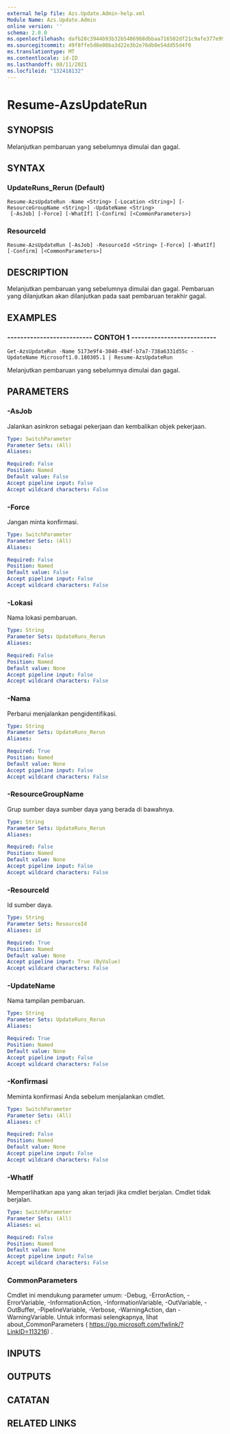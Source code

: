 ```yaml
---
external help file: Azs.Update.Admin-help.xml
Module Name: Azs.Update.Admin
online version: ''
schema: 2.0.0
ms.openlocfilehash: dafb28c3944b93b32b5406988dbbaa716502df21c9afe377e99191cc66cad10e
ms.sourcegitcommit: 49f8ffe5d8e08ba3d22e3b2e76db0e54dd55d4f0
ms.translationtype: MT
ms.contentlocale: id-ID
ms.lasthandoff: 08/11/2021
ms.locfileid: "132418132"
---
```

# Resume-AzsUpdateRun

## SYNOPSIS
Melanjutkan pembaruan yang sebelumnya dimulai dan gagal.

## SYNTAX

### UpdateRuns_Rerun (Default)
```
Resume-AzsUpdateRun -Name <String> [-Location <String>] [-ResourceGroupName <String>] -UpdateName <String>
 [-AsJob] [-Force] [-WhatIf] [-Confirm] [<CommonParameters>]
```

### ResourceId
```
Resume-AzsUpdateRun [-AsJob] -ResourceId <String> [-Force] [-WhatIf] [-Confirm] [<CommonParameters>]
```

## DESCRIPTION
Melanjutkan pembaruan yang sebelumnya dimulai dan gagal. Pembaruan yang dilanjutkan akan dilanjutkan pada saat pembaruan terakhir gagal.

## EXAMPLES

### -------------------------- CONTOH 1 --------------------------
```
Get-AzsUpdateRun -Name 5173e9f4-3040-494f-b7a7-738a6331d55c -UpdateName Microsoft1.0.180305.1 | Resume-AzsUpdateRun
```

Melanjutkan pembaruan yang sebelumnya dimulai dan gagal.

## PARAMETERS

### -AsJob
Jalankan asinkron sebagai pekerjaan dan kembalikan objek pekerjaan.

```yaml
Type: SwitchParameter
Parameter Sets: (All)
Aliases: 

Required: False
Position: Named
Default value: False
Accept pipeline input: False
Accept wildcard characters: False
```

### -Force
Jangan minta konfirmasi.

```yaml
Type: SwitchParameter
Parameter Sets: (All)
Aliases: 

Required: False
Position: Named
Default value: False
Accept pipeline input: False
Accept wildcard characters: False
```

### -Lokasi
Nama lokasi pembaruan.

```yaml
Type: String
Parameter Sets: UpdateRuns_Rerun
Aliases: 

Required: False
Position: Named
Default value: None
Accept pipeline input: False
Accept wildcard characters: False
```

### -Nama
Perbarui menjalankan pengidentifikasi.

```yaml
Type: String
Parameter Sets: UpdateRuns_Rerun
Aliases: 

Required: True
Position: Named
Default value: None
Accept pipeline input: False
Accept wildcard characters: False
```

### -ResourceGroupName
Grup sumber daya sumber daya yang berada di bawahnya.

```yaml
Type: String
Parameter Sets: UpdateRuns_Rerun
Aliases: 

Required: False
Position: Named
Default value: None
Accept pipeline input: False
Accept wildcard characters: False
```

### -ResourceId
Id sumber daya.

```yaml
Type: String
Parameter Sets: ResourceId
Aliases: id

Required: True
Position: Named
Default value: None
Accept pipeline input: True (ByValue)
Accept wildcard characters: False
```

### -UpdateName
Nama tampilan pembaruan.

```yaml
Type: String
Parameter Sets: UpdateRuns_Rerun
Aliases: 

Required: True
Position: Named
Default value: None
Accept pipeline input: False
Accept wildcard characters: False
```

### -Konfirmasi
Meminta konfirmasi Anda sebelum menjalankan cmdlet.

```yaml
Type: SwitchParameter
Parameter Sets: (All)
Aliases: cf

Required: False
Position: Named
Default value: None
Accept pipeline input: False
Accept wildcard characters: False
```

### -WhatIf
Memperlihatkan apa yang akan terjadi jika cmdlet berjalan.
Cmdlet tidak berjalan.

```yaml
Type: SwitchParameter
Parameter Sets: (All)
Aliases: wi

Required: False
Position: Named
Default value: None
Accept pipeline input: False
Accept wildcard characters: False
```

### CommonParameters
Cmdlet ini mendukung parameter umum: -Debug, -ErrorAction, -ErrorVariable, -InformationAction, -InformationVariable, -OutVariable, -OutBuffer, -PipelineVariable, -Verbose, -WarningAction, dan -WarningVariable. Untuk informasi selengkapnya, lihat about_CommonParameters ( https://go.microsoft.com/fwlink/?LinkID=113216) .

## INPUTS

## OUTPUTS

## CATATAN

## RELATED LINKS


